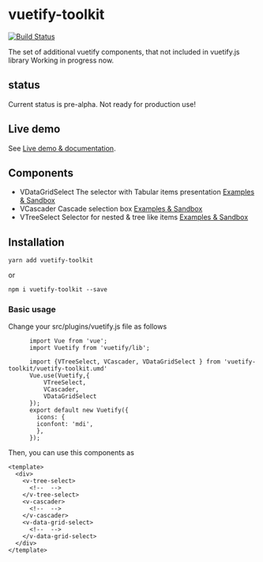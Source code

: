 # vuetify-toolkit

[![Build Status](https://travis-ci.org/kolesnikovav/vuetify-toolkit.svg?branch=master)](https://travis-ci.org/kolesnikovav/vuetify-toolkit)

The set of additional vuetify components, that not included in vuetify.js library
Working  in progress now.

## status 
Current status is pre-alpha. Not ready for production use!

## Live demo

See [Live demo & documentation](https://kolesnikovav.github.io/vuetify-toolkit/).


## Components

 - VDataGridSelect
 The selector with Tabular items presentation
 [Examples & Sandbox](https://kolesnikovav.github.io/vuetify-toolkit)
 - VCascader
 Cascade selection box
 [Examples & Sandbox](https://kolesnikovav.github.io/vuetify-toolkit)
 - VTreeSelect
 Selector for nested & tree like items
  [Examples & Sandbox](https://kolesnikovav.github.io/vuetify-toolkit)

## Installation

```
yarn add vuetify-toolkit
```
or
```
npm i vuetify-toolkit --save
```

### Basic usage

Change your src/plugins/vuetify.js file as follows
```
      import Vue from 'vue';
      import Vuetify from 'vuetify/lib';

      import {VTreeSelect, VCascader, VDataGridSelect } from 'vuetify-toolkit/vuetify-toolkit.umd'
      Vue.use(Vuetify,{
          VTreeSelect,
          VCascader,
          VDataGridSelect
      });
      export default new Vuetify({
        icons: {
        iconfont: 'mdi',
        },
      });
```
Then, you can use this components as 

```
<template>
  <div>
    <v-tree-select>
      <!--  -->
    </v-tree-select>
    <v-cascader>
      <!--  -->
    </v-cascader> 
    <v-data-grid-select>
      <!--  -->
    </v-data-grid-select>       
  </div>
</template>
```